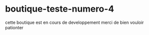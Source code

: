 # boutique-teste-numero-4
cette boutique est en cours de developpement merci de bien vouloir pationter
